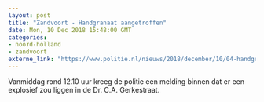 ```yaml
---
layout: post
title: "Zandvoort - Handgranaat aangetroffen"
date: Mon, 10 Dec 2018 15:48:00 GMT
categories: 
- noord-holland 
- zandvoort 
externe_link: "https://www.politie.nl/nieuws/2018/december/10/04-handgranaat-aangetroffen.html"
---
```


Vanmiddag rond 12.10 uur kreeg de politie een melding binnen dat er een explosief zou liggen in de Dr. C.A. Gerkestraat.
